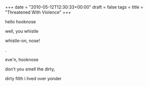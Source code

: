 +++
date = "2010-05-12T12:30:33+00:00"
draft = false
tags = 
title = "Threatened With Violence"
+++
<p>hello hooknose</p>&#13;
<p>well, you whistle</p>&#13;
<p>whistle-on, nose!</p>&#13;
<p>.</p>&#13;
<p>eve'n, hooknose</p>&#13;
<p>don't you smell the dirty,</p>&#13;
<p>dirty filth i lived over yonder</p>&#13;
 